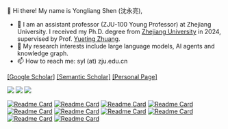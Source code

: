<!--
**tricktreat/tricktreat** is a ✨ _special_ ✨ repository because its `README.md` (this file) appears on your GitHub profile.

Here are some ideas to get you started:

- 🔭 I’m currently working on ...
- 🌱 I’m currently learning ...
- 👯 I’m looking to collaborate on ...
- 🤔 I’m looking for help with ...
- 💬 Ask me about ...
- 📫 How to reach me: ...
- 😄 Pronouns: ...
- ⚡ Fun fact: ...
-->

👋 Hi there! My name is Yongliang Shen (沈永亮),

- 🔭 I am an assistant professor (ZJU-100 Young Professor) at Zhejiang University. I received my Ph.D. degree from [Zhejiang University](https://www.zju.edu.cn/english/) in 2024, supervised by Prof. [Yueting Zhuang](https://person.zju.edu.cn/yzhuang).
- 🌱 My research interests include large language models, AI agents and knowledge graph.
- 📫 How to reach me: syl (at) zju.edu.cn

[[Google Scholar]](https://scholar.google.com/citations?user=UT3NzFAAAAAJ)
[[Semantic Scholar]](https://www.semanticscholar.org/author/Yongliang-Shen/1471660296)
[[Personal Page]](https://tricktreat.github.io/)

[![](https://komarev.com/ghpvc/?username=tricktreat&label=VIEWS)](https://github.com/tricktreat)
[![](https://img.shields.io/badge/dynamic/json?label=CITATIONS&query=citationCount&url=https://api.semanticscholar.org/graph/v1/author/1471660296?fields=citationCount)](https://www.semanticscholar.org/author/Yongliang-Shen/1471660296)
[![](https://img.shields.io/badge/dynamic/json?label=PUBLICATIONS&query=paperCount&url=https://api.semanticscholar.org/graph/v1/author/1471660296?fields=paperCount)](https://www.semanticscholar.org/author/Yongliang-Shen/1471660296)

[![Readme Card](https://github-readme-stats-sigma-five.vercel.app/api/pin/?username=microsoft&repo=JARVIS&theme=default)](https://github.com/microsoft/JARVIS)
[![Readme Card](https://github-readme-stats-sigma-five.vercel.app/api/pin/?username=zwq2018&repo=Data-Copilot&theme=default)](https://github.com/zwq2018/Data-Copilot)
[![Readme Card](https://github-readme-stats-sigma-five.vercel.app/api/pin/?username=Alibaba-NLP&repo=KB-NER&theme=default)](https://github.com/Alibaba-NLP/KB-NER)
[![Readme Card](https://github-readme-stats-sigma-five.vercel.app/api/pin/?username=tricktreat&repo=locate-and-label&theme=default)](https://github.com/tricktreat/locate-and-label)
[![Readme Card](https://github-readme-stats-sigma-five.vercel.app/api/pin/?username=tricktreat&repo=DiffusionNER&theme=default)](https://github.com/tricktreat/DiffusionNER)
[![Readme Card](https://github-readme-stats-sigma-five.vercel.app/api/pin/?username=tricktreat&repo=piqn&theme=default)](https://github.com/tricktreat/piqn)
[![Readme Card](https://github-readme-stats-sigma-five.vercel.app/api/pin/?username=tricktreat&repo=trimf&theme=default)](https://github.com/tricktreat/trimf)
[![Readme Card](https://github-readme-stats-sigma-five.vercel.app/api/pin/?username=tricktreat&repo=PromptNER&theme=default)](https://github.com/tricktreat/PromptNER)
[![Readme Card](https://github-readme-stats-sigma-five.vercel.app/api/pin/?username=zqtan1024&repo=sequence-to-set&theme=default)](https://github.com/zqtan1024/sequence-to-set)
[![Readme Card](https://github-readme-stats-sigma-five.vercel.app/api/pin/?username=XiPotatonium&repo=pnr&theme=default)](https://github.com/XiPotatonium/pnr)

